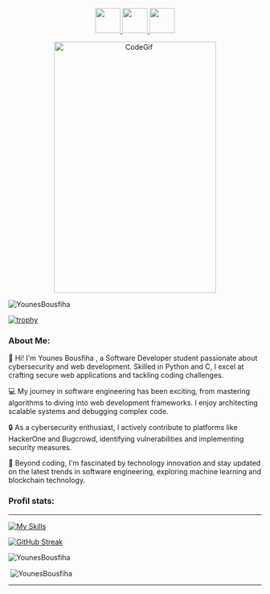 <p align="center">
<a href="https://www.bousfiha.tech/">
  <img height="50" src="https://user-images.githubusercontent.com/46517096/166972883-f5f1d88c-0246-4374-88ac-ded0f2cf0699.png"/>
</a>
<a href="https://www.linkedin.com/in/younes-bousfiha-9838361a6/">
  <img height="50" src="https://user-images.githubusercontent.com/46517096/166973395-19676cd8-f8ec-4abf-83ff-da8243505b82.png"/>
</a>
<a href="https://twitter.com/bousfiha_younes">
  <img height="50" src="https://user-images.githubusercontent.com/46517096/166974271-91dfa250-d70b-4cb9-8707-f1bda1b708c3.png"/>
</a>
  </p>
  <p align="center">
    <img src="https://i.giphy.com/media/qgQUggAC3Pfv687qPC/giphy.webp"  alt="CodeGif" height="500" width="80%">
 </p>
<p align="left"> <img src="https://komarev.com/ghpvc/?username=YounesBousfiha&label=Profile%20views&color=0e75b6&style=flat" alt="YounesBousfiha" /> 
</p>

[![trophy](https://github-profile-trophy.vercel.app/?username=YounesBousfiha&theme=darkhub)](https://github.com/ryo-ma/github-profile-trophy)
<h3 align="left">About Me:</h3>
<p>
  👋 Hi! I'm Younes Bousfiha , a Software Developer student passionate about cybersecurity and web development. Skilled in Python and C, I excel at crafting secure web applications and tackling coding challenges.

💻 My journey in software engineering has been exciting, from mastering algorithms to diving into web development frameworks. I enjoy architecting scalable systems and debugging complex code.

🔒 As a cybersecurity enthusiast, I actively contribute to platforms like HackerOne and Bugcrowd, identifying vulnerabilities and implementing security measures.

🚀 Beyond coding, I'm fascinated by technology innovation and stay updated on the latest trends in software engineering, exploring machine learning and blockchain technology.
</p>

<h3 align="left">Profil stats:</h3>
<hr>

[![My Skills](https://skillicons.dev/icons?i=c,html,css,javascript,python,php,tailwind,bootstrap,laravel,react,expressjs,flask,django,mysql,postgres,docker,postman,figma,bash,linux)](https://skillicons.dev)

[![GitHub Streak](https://streak-stats.demolab.com?user=YounesBousfiha&theme=tokyonight-duo)](https://git.io/streak-stats)

<p><img align="center" src="https://github-readme-stats.vercel.app/api/top-langs?username=YounesBousfiha&theme=github_dark&show_icons=true&locale=en&layout=compact" alt="YounesBousfiha" /></p>

<p>&nbsp;<img align="center" src="https://github-readme-stats.vercel.app/api?username=YounesBousfiha&theme=github_dark&show_icons=true&locale=en" alt="YounesBousfiha" /></p>

<hr>
